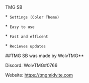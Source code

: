 TMG SB

*` Settings (Color Theme)`

*` Easy to use`

*` Fast and efficent`

*` Recieves updates`

##TMG SB was made by WolvTMG**

Discord: WolvTMG#0766

Website: https://tmgmidvite.com